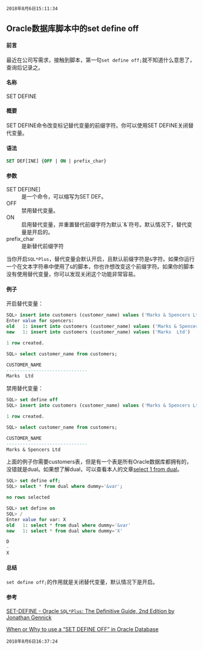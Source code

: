 `2018年8月6日15:11:34`

## Oracle数据库脚本中的set define off

#### 前言

最近在公司写需求，接触到脚本，第一句`set define off;`就不知道什么意思了，查询后记录之。

#### 名称

SET DEFINE

#### 概要

SET DEFINE命令改变标记替代变量的前缀字符。你可以使用SET DEFINE关闭替代变量。

#### 语法

```sql
SET DEF[INE] {OFF | ON | prefix_char}
```

#### 参数

<dl>
	<dt>SET DEF[INE]</dt>
	<dd>是一个命令，可以缩写为SET DEF。</dd>
	<dt>OFF</dt>
	<dd>禁用替代变量。</dd>
	<dt>ON</dt>
	<dd>启用替代变量，并重置替代前缀字符为默认`&`符号。默认情况下，替代变量是开启的。</dd>
	<dt>prefix_char</dt>
	<dd>是新替代前缀字符</dd>
</dl>

当你开启`SQL*Plus`，替代变量会默认开启，且默认前缀字符是`&`字符。如果你运行一个在文本字符串中使用了`&`的脚本，你也许想改变这个前缀字符。如果你的脚本没有使用替代变量，你可以发现关闭这个功能非常容易。

#### 例子

开启替代变量：
```sql
SQL> insert into customers (customer_name) values ('Marks & Spencers Ltd');
Enter value for spencers: 
old   1: insert into customers (customer_name) values ('Marks & Spencers Ltd')
new   1: insert into customers (customer_name) values ('Marks  Ltd')

1 row created.

SQL> select customer_name from customers;

CUSTOMER_NAME
------------------------------
Marks  Ltd
```

禁用替代变量：
```sql
SQL> set define off
SQL> insert into customers (customer_name) values ('Marks & Spencers Ltd');

1 row created.

SQL> select customer_name from customers;

CUSTOMER_NAME
------------------------------
Marks & Spencers Ltd
```

上面的例子你需要customers表，但是有一个表是所有Oracle数据库都拥有的，没错就是dual。如果想了解dual，可以查看本人的文章[select 1 from dual](https://www.cnblogs.com/mingmingcome/p/9310371.html)。
```sql
SQL> set define off;
SQL> select * from dual where dummy='&var';

no rows selected

SQL> set define on
SQL> /
Enter value for var: X
old   1: select * from dual where dummy='&var'
new   1: select * from dual where dummy='X'

D
-
X
```

#### 总结

`set define off;`的作用就是关闭替代变量，默认情况下是开启。

#### 参考
[SET-DEFINE - Oracle `SQL*Plus`: The Definitive Guide, 2nd Edition by Jonathan Gennick](https://www.safaribooksonline.com/library/view/oracle-sqlplus-the/0596007469/re56.html)

[When or Why to use a “SET DEFINE OFF” in Oracle Database](https://stackoverflow.com/questions/34332639/when-or-why-to-use-a-set-define-off-in-oracle-database)

`2018年8月6日16:37:24`